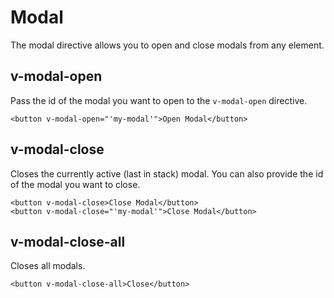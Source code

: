 # Modal <Tag text="v-modal-open" /> <Tag text="v-modal-close" /> <Tag text="v-modal-close-all" />

The modal directive allows you to open and close modals from any element.

## v-modal-open

Pass the id of the modal you want to open to the `v-modal-open` directive.

```vue
<button v-modal-open="'my-modal'">Open Modal</button>
```

## v-modal-close

Closes the currently active (last in stack) modal. You can also provide the id of the modal you want to close.

```vue
<button v-modal-close>Close Modal</button>
<button v-modal-close="'my-modal'">Close Modal</button>
```

## v-modal-close-all

Closes all modals.

```vue
<button v-modal-close-all>Close</button>
```

<script lang="ts" setup>
import {ref} from 'vue';

const example = `<EButton v-modal-open="'Hello'">Open Modal</EButton>

<EModal id="Hello" title="Hello world!" description="A modal is a dialog box/popup window that is displayed on top of the current page." :closeable="false">
  <p><b>Example modal:</b> This modal has a title and description, and also a footer with a button.</p>
  <template #footer-right="{ close }">
    <EButton @click="close">Close me!</EButton>
  </template>
</EModal>`

const sizes = `
<EButton v-modal-open="'Hello-sm'">Small</EButton>
<EButton v-modal-open="'Hello-md'">Default</EButton>
<EButton v-modal-open="'Hello-lg'">Large</EButton>

<EModal v-for="size in ['sm', 'md', 'lg']" :size="size" :key="size" :id="\`Hello-\${size}\`" title="Hello world!" close-on-backdrop>
  <p>This modal is size {{ size }}!</p>
</EModal>`


const data = `<EButton v-modal-open="{ name: 'modal-with-data', data: { hello: 'world' } }">Open Modal</EButton>

<EModal id="modal-with-data" title="Modal with data" v-slot="{ data }">
  {{ data }}
</EModal>`

const stacking = `<EButton v-modal-open="'stack-1'">Open Modal 1</EButton>

<EModal id="stack-1" title="Modal 1">
  <EButton v-modal-open="'stack-2'">Open Modal 2</EButton>
</EModal>

<EModal id="stack-2" title="Modal 2">
  <EButton v-modal-open="'stack-3'">Open Modal 3</EButton>
</EModal>

<EModal id="stack-3" title="🦙" no-body />`

</script>
